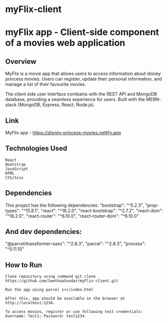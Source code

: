 # myFlix-client

# myFlix app - Client-side component of a movies web application

## Overview

MyFlix is a movie app that allows users to access information about disney princess movies. Users can register, update their personal information, and manage a list of their favourite movies.

The client side user interface combains with the REST API and MongoDB database, providing a seamless experience for users. Built with the MERN-stack (MongoDB, Express, React, Node.js).

## Link

MyFlix app - https://disney-princess-movies.netlify.app

## Technologies Used

    React
    Bootstrap
    JavaScript
    HTML
    CSS/Scss

## Dependencies

This project has the following dependencies:
"bootstrap": "^5.2.3",
"prop-types": "^15.8.1",
"react": "^18.2.0",
"react-bootstrap": "^2.7.2",
"react-dom": "^18.2.0",
"react-router": "^6.10.0",
"react-router-dom": "^6.10.0"

## And dev dependencies:

"@parcel/transformer-sass": "^2.8.3",
"parcel": "^2.8.3",
"process": "^0.11.10"

## How to Run

    Clone repository using command git clone https://github.com/SwethaaSundar/myFlix-client.git

    Run the app using parcel src/index.html

    After this, app should be available in the browser at http://localhost:1234.

    To access movies, register or use following test credentials: Username: Test1; Password: test1234.
